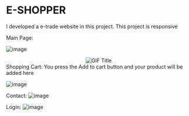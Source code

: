 
# E-SHOPPER
I  developed a e-trade website in this project. This project is responsive
<p>Main Page:</p>

![image](https://github.com/Clabiyik/E-SHOPPER/assets/98713471/6f1c6164-e7c5-42c2-824d-8c22080d831b)

<div align="center">
  <img src="https://github.com/Clabiyik/E-SHOPPER/assets/98713471/03f71611-eb23-4f93-bd87-3698a42138d4" alt="GIF Title" />
</div>
Shopping Cart:
You press the Add to cart button and your product will be added here 

![image](https://github.com/Clabiyik/E-SHOPPER/assets/98713471/63154a42-d6fe-400e-8d7c-32b49b87969b)

Contact:
![image](https://github.com/Clabiyik/E-SHOPPER/assets/98713471/6789a226-4a99-4593-a4e6-58bf7fddf5cf)

Login:
![image](https://github.com/Clabiyik/E-SHOPPER/assets/98713471/46e5dc5e-54a9-46df-b9ae-7c2e29448f5e)






